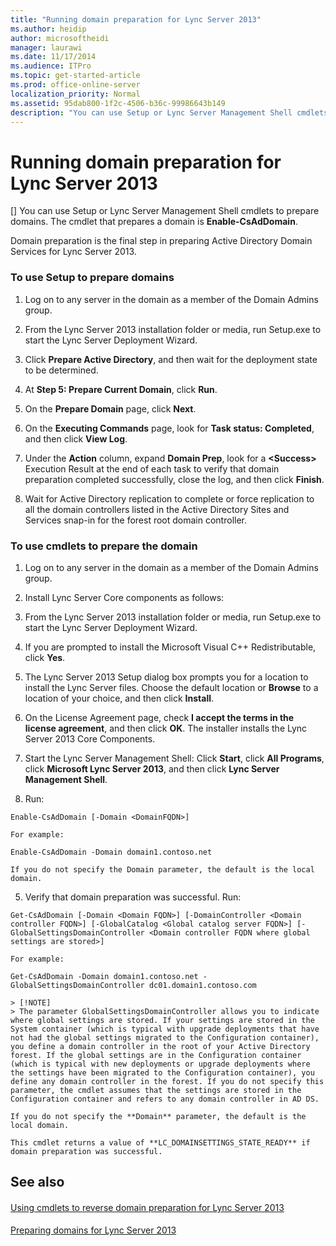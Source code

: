 ```yaml
---
title: "Running domain preparation for Lync Server 2013"
ms.author: heidip
author: microsoftheidi
manager: laurawi
ms.date: 11/17/2014
ms.audience: ITPro
ms.topic: get-started-article
ms.prod: office-online-server
localization_priority: Normal
ms.assetid: 95dab800-1f2c-4506-b36c-99986643b149
description: "You can use Setup or Lync Server Management Shell cmdlets to prepare domains. The cmdlet that prepares a domain is Enable-CsAdDomain ."
---
```


# Running domain preparation for Lync Server 2013
[]
You can use Setup or Lync Server Management Shell cmdlets to prepare domains. The cmdlet that prepares a domain is **Enable-CsAdDomain**. 
  
Domain preparation is the final step in preparing Active Directory Domain Services for Lync Server 2013.
  
### To use Setup to prepare domains

1. Log on to any server in the domain as a member of the Domain Admins group.
    
2. From the Lync Server 2013 installation folder or media, run Setup.exe to start the Lync Server Deployment Wizard.
    
3. Click **Prepare Active Directory**, and then wait for the deployment state to be determined.
    
4. At **Step 5: Prepare Current Domain**, click **Run**.
    
5. On the **Prepare Domain** page, click **Next**.
    
6. On the **Executing Commands** page, look for **Task status: Completed**, and then click **View Log**.
    
7. Under the **Action** column, expand **Domain Prep**, look for a **\<Success\>** Execution Result at the end of each task to verify that domain preparation completed successfully, close the log, and then click **Finish**.
    
8. Wait for Active Directory replication to complete or force replication to all the domain controllers listed in the Active Directory Sites and Services snap-in for the forest root domain controller.
    
### To use cmdlets to prepare the domain

1. Log on to any server in the domain as a member of the Domain Admins group.
    
2. Install Lync Server Core components as follows:
    
1. From the Lync Server 2013 installation folder or media, run Setup.exe to start the Lync Server Deployment Wizard.
    
2. If you are prompted to install the Microsoft Visual C++ Redistributable, click **Yes**.
    
3. The Lync Server 2013 Setup dialog box prompts you for a location to install the Lync Server files. Choose the default location or **Browse** to a location of your choice, and then click **Install**.
    
4. On the License Agreement page, check **I accept the terms in the license agreement**, and then click **OK**. The installer installs the Lync Server 2013 Core Components.
    
3. Start the Lync Server Management Shell: Click **Start**, click **All Programs**, click **Microsoft Lync Server 2013**, and then click **Lync Server Management Shell**.
    
4. Run:
    
  ```
  Enable-CsAdDomain [-Domain <DomainFQDN>] 
  ```

    For example:
    
  ```
  Enable-CsAdDomain -Domain domain1.contoso.net 
  ```

    If you do not specify the Domain parameter, the default is the local domain.
    
5. Verify that domain preparation was successful. Run:
    
  ```
  Get-CsAdDomain [-Domain <Domain FQDN>] [-DomainController <Domain controller FQDN>] [-GlobalCatalog <Global catalog server FQDN>] [-GlobalSettingsDomainController <Domain controller FQDN where global settings are stored>] 
  ```

    For example:
    
  ```
  Get-CsAdDomain -Domain domain1.contoso.net -GlobalSettingsDomainController dc01.domain1.contoso.com
  ```

    > [!NOTE]
    > The parameter GlobalSettingsDomainController allows you to indicate where global settings are stored. If your settings are stored in the System container (which is typical with upgrade deployments that have not had the global settings migrated to the Configuration container), you define a domain controller in the root of your Active Directory forest. If the global settings are in the Configuration container (which is typical with new deployments or upgrade deployments where the settings have been migrated to the Configuration container), you define any domain controller in the forest. If you do not specify this parameter, the cmdlet assumes that the settings are stored in the Configuration container and refers to any domain controller in AD DS. 
  
    If you do not specify the **Domain** parameter, the default is the local domain. 
    
    This cmdlet returns a value of **LC_DOMAINSETTINGS_STATE_READY** if domain preparation was successful. 
    
## See also

#### 

[Using cmdlets to reverse domain preparation for Lync Server 2013](using-cmdlets-to-reverse-domain-preparation.md)
#### 

[Preparing domains for Lync Server 2013](preparing-domains.md)

